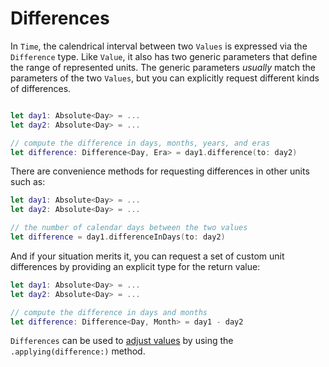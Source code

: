# Differences

In `Time`, the calendrical interval between two `Values` is expressed via the `Difference` type. Like `Value`, it also has two generic parameters that define the range of represented units. The generic parameters *usually* match the parameters of the two `Values`, but you can explicitly request different kinds of differences.

```swift

let day1: Absolute<Day> = ...
let day2: Absolute<Day> = ...

// compute the difference in days, months, years, and eras
let difference: Difference<Day, Era> = day1.difference(to: day2)
```

There are convenience methods for requesting differences in other units such as:

```swift
let day1: Absolute<Day> = ...
let day2: Absolute<Day> = ...

// the number of calendar days between the two values
let difference = day1.differenceInDays(to: day2)
```

And if your situation merits it, you can request a set of custom unit differences by providing an explicit type for the return value:

```swift
let day1: Absolute<Day> = ...
let day2: Absolute<Day> = ...

// compute the difference in days and months
let difference: Difference<Day, Month> = day1 - day2
```

`Differences` can be used to [adjust values](4-Adjusting.md) by using the `.applying(difference:)` method.
